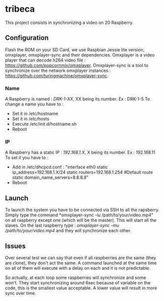 # tribeca
This project consists in synchronizing a video on 20 Raspberry. 

## Configuration
Flash the ROM on your SD Card, we use Raspbian Jessie lite version, omxplayer, omxplayer-sync and their dependencies.
Omxplayer is a video player that can decode h264 video file : https://github.com/popcornmix/omxplayer.
Omxplayer-sync is a tool to synchronize over the network omxplayer instances : https://github.com/turingmachine/omxplayer-sync.

### Name
A Raspberry is named : *DRK-1-XX*, XX being its number. Ex : DRK-1-5
To change a name you have to :
 - Set it in /etc/hostname
 - Set it in /etc/hosts
 - Execute /etc/init.d/hostname.sh
 - Reboot
 
### IP
A Raspberry has a static IP : *192.168.1.X*, X being its number. Ex : 192.168.11
To set it you have to :
  - Add in /etc/dhcpcd.conf :
   "interface eth0
   static ip_address=192.168.1.X/24
   static routers=192.168.1.254 #Default route 
   static domain_name_servers=8.8.8.8"
  - Reboot

## Launch
To launch the system you have to be connected via SSH to all the rapsberry. 
Simply type the command *omxplayer-sync -lu /path/to/your/video.mp4" on all raspberry except one (which will be the master). This will start all the slaves.
On the last raspberry type : *omxplayer-sync -mu /path/to/your/video.mp4* and they will synchronize each other.

## Issues
Over several test we can say that even if all raspberries are the same (they are clone), they don't act the same. A command launched at the same time on all of them will execute with a delay on each and it is not predictable.

So actually, at each loop some raspberries will synchronize and some won't. They start synchronizing around 6sec because of variable on the code, this is the smallest value acceptable. A lower value will result in more sync over time.
